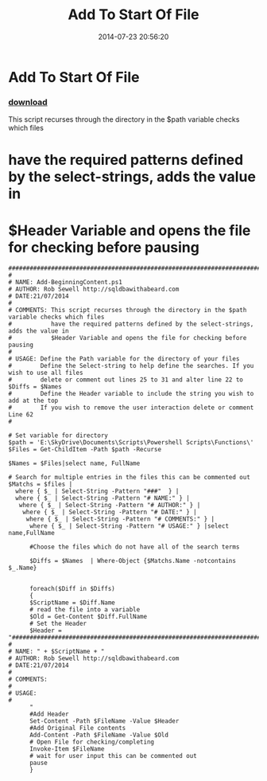 ﻿---
pid:            5323
parent:         0
children:       
poster:         DBAWithABeard
title:          Add To Start Of File
date:           2014-07-23 20:56:20
description:    This script recurses through the directory in the $path variable checks which files 
#           have the required patterns defined by the select-strings, adds the value in
#           $Header Variable and opens the file for checking before pausing
format:         posh
---

# Add To Start Of File

### [download](5323.ps1)  

This script recurses through the directory in the $path variable checks which files 
#           have the required patterns defined by the select-strings, adds the value in
#           $Header Variable and opens the file for checking before pausing

```posh
#############################################################################################
#
# NAME: Add-BeginningContent.ps1
# AUTHOR: Rob Sewell http://sqldbawithabeard.com
# DATE:21/07/2014
#
# COMMENTS: This script recurses through the directory in the $path variable checks which files 
#           have the required patterns defined by the select-strings, adds the value in
#           $Header Variable and opens the file for checking before pausing
#
# USAGE: Define the Path variable for the directory of your files
#        Define the Select-string to help define the searches. If you wish to use all files
#        delete or comment out lines 25 to 31 and alter line 22 to $Diffs = $Names
#        Define the Header variable to include the string you wish to add at the top 
#        If you wish to remove the user interaction delete or comment Line 62
#

# Set variable for directory
$path = 'E:\SkyDrive\Documents\Scripts\Powershell Scripts\Functions\'
$Files = Get-ChildItem -Path $path -Recurse

$Names = $Files|select name, FullName

# Search for multiple entries in the files this can be commented out
$Matchs = $files |
  where { $_ | Select-String -Pattern "###"  } |
  where { $_ | Select-String -Pattern "# NAME:" } |
   where { $_ | Select-String -Pattern "# AUTHOR:" } |
    where { $_ | Select-String -Pattern "# DATE:" } |
     where { $_ | Select-String -Pattern "# COMMENTS:" } |
      where { $_ | Select-String -Pattern "# USAGE:" } |select name,FullName

      #Choose the files which do not have all of the search terms

      $Diffs = $Names  | Where-Object {$Matchs.Name -notcontains  $_.Name}


      foreach($Diff in $Diffs)
      {
      $ScriptName = $Diff.Name
      # read the file into a variable
      $Old = Get-Content $Diff.FullName
      # Set the Header
      $Header = "#############################################################################################
#
# NAME: " + $ScriptName + "
# AUTHOR: Rob Sewell http://sqldbawithabeard.com
# DATE:21/07/2014
#
# COMMENTS: 
#
# USAGE: 
#
      "
      #Add Header
      Set-Content -Path $FileName -Value $Header
      #Add Original File contents
      Add-Content -Path $FileName -Value $Old 
      # Open File for checking/completing
      Invoke-Item $FileName
      # wait for user input this can be commented out
      pause
      }
```
